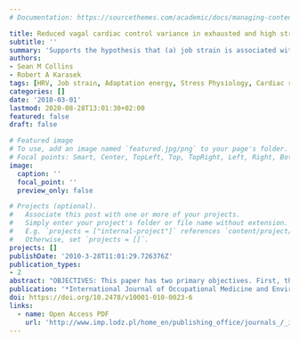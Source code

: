 ```yaml
---
# Documentation: https://sourcethemes.com/academic/docs/managing-content/

title: Reduced vagal cardiac control variance in exhausted and high strain job subjects 
subtitle: ''
summary: 'Supports the hypothesis that (a) job strain is associated with reductions in cardiac vagal - or system level - variance; and (b) that reduced system variability may be a characteristic of exhaustion.'
authors:
- Sean M Collins
- Robert A Karasek
tags: [HRV, Job strain, Adaptation energy, Stress Physiology, Cardiac regulation, Exhaustion, Vagal cardiac control]
categories: []
date: '2010-03-01'
lastmod: 2020-08-28T13:01:30+02:00
featured: false
draft: false

# Featured image
# To use, add an image named `featured.jpg/png` to your page's folder.
# Focal points: Smart, Center, TopLeft, Top, TopRight, Left, Right, BottomLeft, Bottom, BottomRight.
image:
  caption: ''
  focal_point: ''
  preview_only: false

# Projects (optional).
#   Associate this post with one or more of your projects.
#   Simply enter your project's folder or file name without extension.
#   E.g. `projects = ["internal-project"]` references `content/project/deep-learning/index.md`.
#   Otherwise, set `projects = []`.
projects: []
publishDate: '2010-3-28T11:01:29.726376Z'
publication_types:
- 2
abstract: "OBJECTIVES: This paper has two primary objectives. First, the paper proposes methodological strategies for analyzing multiscale vagal cardiac control based on the Stress Disequilibrium Theory (SDT) using high frequency power of heart rate variability (HFP) and short term variance of HFP. Second, the paper provides evidence of reduced vagal cardiac control range and variability in high strain job and exhausted subjects. MATERIALS AND METHODS: Job Strain was measured using the Job Content Questionnaire, 8/day diary reports, and a nationally standardized occupational code linkage in 36 healthy mid-aged males with varying strain jobs. Subjects were Holter-monitored for 48 hours, including a work and rest day. Subjects responded to questions on a daily diary as well as on the Job Content Questionnaire to test for exhaustion as a dichotomous state variable. Vagal cardiac control was measured by components of electrocardiograph: heart rate variability based measures of high frequency power (HFP). We assessed range of vagal cardiac control using extreme value analysis (data in upper tail); and short term vagal variability using Poincaré plots of HFP. Comparisons were made between high (N = 10) and low job strain (N = 22) jobs. Furthermore, subjects categorized as exhausted (N = 4) were separately analyzed. RESULTS: Exhausted subjects displayed a reduced range of vagal cardiac control on the workday; and both high strain and exhausted subjects displayed reduced short-term variance in vagal cardiac control. A repeated measures ANOVA controlling for age confirms reductions in variance of cardiac vagal activity in high job strain subjects (0.01), with further reductions in subjects reporting exhaustion (p = 0.001). CONCLUSION: This analysis supports the hypothesis that (a) job strain is associated with reductions in cardiac vagal - or system level - variance; and (b) that reduced system variability may be a characteristic of exhaustion."
publication: '*International Journal of Occupational Medicine and Environmental Health*'
doi: https://doi.org/10.2478/v10001-010-0023-6
links:
  - name: Open Access PDF
    url: 'http://www.imp.lodz.pl/home_en/publishing_office/journals_/_ijomeh/&articleId=24255&l=EN'
---
```


